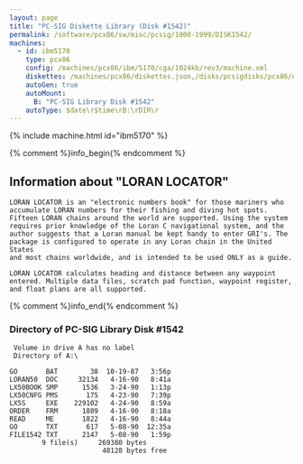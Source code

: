 ```yaml
---
layout: page
title: "PC-SIG Diskette Library (Disk #1542)"
permalink: /software/pcx86/sw/misc/pcsig/1000-1999/DISK1542/
machines:
  - id: ibm5170
    type: pcx86
    config: /machines/pcx86/ibm/5170/cga/1024kb/rev3/machine.xml
    diskettes: /machines/pcx86/diskettes.json,/disks/pcsigdisks/pcx86/diskettes.json
    autoGen: true
    autoMount:
      B: "PC-SIG Library Disk #1542"
    autoType: $date\r$time\rB:\rDIR\r
---
```


{% include machine.html id="ibm5170" %}

{% comment %}info_begin{% endcomment %}

## Information about "LORAN LOCATOR"

    LORAN LOCATOR is an "electronic numbers book" for those mariners who
    accumulate LORAN numbers for their fishing and diving hot spots.
    Fifteen LORAN chains around the world are supported. Using the system
    requires prior knowledge of the Loran C navigational system, and the
    author suggests that a Loran manual be kept handy to enter GRI's. The
    package is configured to operate in any Loran chain in the United States
    and most chains worldwide, and is intended to be used ONLY as a guide.
    
    LORAN LOCATOR calculates heading and distance between any waypoint
    entered. Multiple data files, scratch pad function, waypoint register,
    and float plans are all supported.
{% comment %}info_end{% endcomment %}


### Directory of PC-SIG Library Disk #1542

     Volume in drive A has no label
     Directory of A:\

    GO       BAT        38  10-19-87   3:56p
    LORAN50  DOC     32134   4-16-90   8:41a
    LX50BOOK SMP      1536   3-24-90   1:13p
    LX50CNFG PMS       175   4-23-90   7:39p
    LX5S     EXE    229102   4-24-90   8:59a
    ORDER    FRM      1809   4-16-90   8:18a
    READ     ME       1822   4-16-90   8:44a
    GO       TXT       617   5-08-90  12:35a
    FILE1542 TXT      2147   5-08-90   1:59p
            9 file(s)     269380 bytes
                           48128 bytes free
